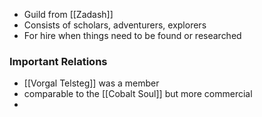 
- Guild from [[Zadash]] 
- Consists of scholars, adventurers, explorers
- For hire when things need to be found or researched

### Important Relations
- [[Vorgal Telsteg]] was a member
- comparable to the [[Cobalt Soul]] but more commercial
- 